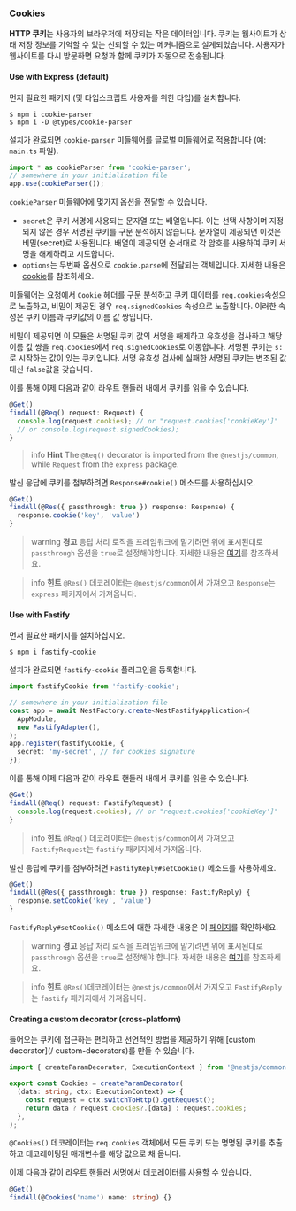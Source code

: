 ### Cookies

**HTTP 쿠키**는 사용자의 브라우저에 저장되는 작은 데이터입니다. 쿠키는 웹사이트가 상태 저장 정보를 기억할 수 있는 신뢰할 수 있는 메커니즘으로 설계되었습니다. 사용자가 웹사이트를 다시 방문하면 요청과 함께 쿠키가 자동으로 전송됩니다.

#### Use with Express (default)

먼저 필요한 패키지 (및 타입스크립트 사용자를 위한 타입)를 설치합니다.

```shell
$ npm i cookie-parser
$ npm i -D @types/cookie-parser
```

설치가 완료되면 `cookie-parser` 미들웨어를 글로벌 미들웨어로 적용합니다 (예: `main.ts` 파일).

```typescript
import * as cookieParser from 'cookie-parser';
// somewhere in your initialization file
app.use(cookieParser());
```

`cookieParser` 미들웨어에 몇가지 옵션을 전달할 수 있습니다.

- `secret`은 쿠키 서명에 사용되는 문자열 또는 배열입니다. 이는 선택 사항이며 지정되지 않은 경우 서명된 쿠키를 구문 분석하지 않습니다. 문자열이 제공되면 이것은 비밀(secret)로 사용됩니다. 배열이 제공되면 순서대로 각 암호를 사용하여 쿠키 서명을 해제하려고 시도합니다.
- `options`는 두번째 옵션으로 `cookie.parse`에 전달되는 객체입니다. 자세한 내용은 [cookie](https://www.npmjs.org/package/cookie)를 참조하세요.

미들웨어는 요청에서 `Cookie` 헤더를 구문 분석하고 쿠키 데이터를 `req.cookies`속성으로 노출하고, 비밀이 제공된 경우 `req.signedCookies` 속성으로 노출합니다. 이러한 속성은 쿠키 이름과 쿠키값의 이름 값 쌍입니다.

비밀이 제공되면 이 모듈은 서명된 쿠키 값의 서명을 해제하고 유효성을 검사하고 해당 이름 값 쌍을 `req.cookies`에서 `req.signedCookies`로 이동합니다. 서명된 쿠키는 `s:`로 시작하는 값이 있는 쿠키입니다. 서명 유효성 검사에 실패한 서명된 쿠키는 변조된 값 대신 `false`값을 갖습니다.

이를 통해 이제 다음과 같이 라우트 핸들러 내에서 쿠키를 읽을 수 있습니다.

```typescript
@Get()
findAll(@Req() request: Request) {
  console.log(request.cookies); // or "request.cookies['cookieKey']"
  // or console.log(request.signedCookies);
}
```

> info **Hint** The `@Req()` decorator is imported from the `@nestjs/common`, while `Request` from the `express` package.

발신 응답에 쿠키를 첨부하려면 `Response#cookie()` 메소드를 사용하십시오.

```typescript
@Get()
findAll(@Res({ passthrough: true }) response: Response) {
  response.cookie('key', 'value')
}
```

> warning **경고** 응답 처리 로직을 프레임워크에 맡기려면 위에 표시된대로 `passthrough` 옵션을 `true`로 설정해야합니다. 자세한 내용은 [여기](/controllers#appendix-library-specific-approach)를 참조하세요.

> info **힌트** `@Res()` 데코레이터는 `@nestjs/common`에서 가져오고 `Response`는 `express` 패키지에서 가져옵니다.

#### Use with Fastify

먼저 필요한 패키지를 설치하십시오.

```shell
$ npm i fastify-cookie
```

설치가 완료되면 `fastify-cookie` 플러그인을 등록합니다.

```typescript
import fastifyCookie from 'fastify-cookie';

// somewhere in your initialization file
const app = await NestFactory.create<NestFastifyApplication>(
  AppModule,
  new FastifyAdapter(),
);
app.register(fastifyCookie, {
  secret: 'my-secret', // for cookies signature
});
```

이를 통해 이제 다음과 같이 라우트 핸들러 내에서 쿠키를 읽을 수 있습니다.

```typescript
@Get()
findAll(@Req() request: FastifyRequest) {
  console.log(request.cookies); // or "request.cookies['cookieKey']"
}
```

> info **힌트** `@Req()` 데코레이터는 `@nestjs/common`에서 가져오고 `FastifyRequest`는 `fastify` 패키지에서 가져옵니다.

발신 응답에 쿠키를 첨부하려면 `FastifyReply#setCookie()` 메소드를 사용하세요.

```typescript
@Get()
findAll(@Res({ passthrough: true }) response: FastifyReply) {
  response.setCookie('key', 'value')
}
```

`FastifyReply#setCookie()` 메소드에 대한 자세한 내용은 이 [페이지](https://github.com/fastify/fastify-cookie#sending)를 확인하세요.

> warning **경고** 응답 처리 로직을 프레임워크에 맡기려면 위에 표시된대로 `passthrough` 옵션을 `true`로 설정해야 합니다. 자세한 내용은 [여기](/controllers#appendix-library-specific-approach)를 참조하세요.

> info **힌트** `@Res()`데코레이터는 `@nestjs/common`에서 가져오고 `FastifyReply`는 `fastify` 패키지에서 가져옵니다.

#### Creating a custom decorator (cross-platform)

들어오는 쿠키에 접근하는 편리하고 선언적인 방법을 제공하기 위해 [custom decorator](/ custom-decorators)를 만들 수 있습니다.

```typescript
import { createParamDecorator, ExecutionContext } from '@nestjs/common';

export const Cookies = createParamDecorator(
  (data: string, ctx: ExecutionContext) => {
    const request = ctx.switchToHttp().getRequest();
    return data ? request.cookies?.[data] : request.cookies;
  },
);
```

`@Cookies()` 데코레이터는 `req.cookies` 객체에서 모든 쿠키 또는 명명된 쿠키를 추출하고 데코레이팅된 매개변수를 해당 값으로 채 웁니다.

이제 다음과 같이 라우트 핸들러 서명에서 데코레이터를 사용할 수 있습니다.

```typescript
@Get()
findAll(@Cookies('name') name: string) {}
```
